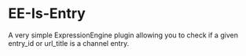 EE-Is-Entry
===========

A very simple ExpressionEngine plugin allowing you to check if a given entry_id or url_title is a channel entry.